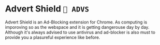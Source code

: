 # Advert Shield `📛 ADVS`

Advert Shield is an Ad-Blocking extension for Chrome. As computing is imporoving so as the webspace and it is getting dangerouse day by day. Although it's always advised to use antivirus and ad-blocker is also must to provide you a plasureful experience like before.

